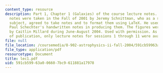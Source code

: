 ```yaml
---
content_type: resource
description: Part 1, Chapter 1 (Galaxies) of the course lecture notes. The lecture
  notes were taken in the Fall of 2001 by Jeremy Schnittman, who as a student in the
  subject, agreed to take notes and to format them using LaTeX. He used Professor
  Paul Schechter's handwritten notes in producing them. The figures were produced
  by Caitlin Millard during June-August 2004. Used with permission. As of the date
  of publication, only lecture notes for sessions 1 through 11 were available.
file: null
file_location: /coursemedia/8-902-astrophysics-ii-fall-2004/591cb59963a006607bc9611881a17978_lec1.pdf
file_type: application/pdf
resourcetype: Document
title: lec1.pdf
uid: 591cb599-63a0-0660-7bc9-611881a17978
---
```

